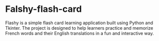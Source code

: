 # Falshy-flash-card
Flashy is a simple flash card learning application built using Python and Tkinter. The project is designed to help learners practice and memorize French words and their English translations in a fun and interactive way.
